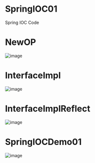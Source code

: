 # SpringIOC01

Spring IOC Code

# NewOP
![image]( https://github.com/ghsparta/SpringIOC01/blob/master/NewOP/Demo.png )
# InterfaceImpl
![image]( https://github.com/ghsparta/SpringIOC01/blob/master/InterfaceImpl/Demo.png)
# InterfaceImplReflect
![image]( https://github.com/ghsparta/SpringIOC01/blob/master/InterfaceImplReflect/Demo.png)
# SpringIOCDemo01
![image]( https://github.com/ghsparta/SpringIOC01/blob/master/SpringIOCDemo01/Demo.png)

